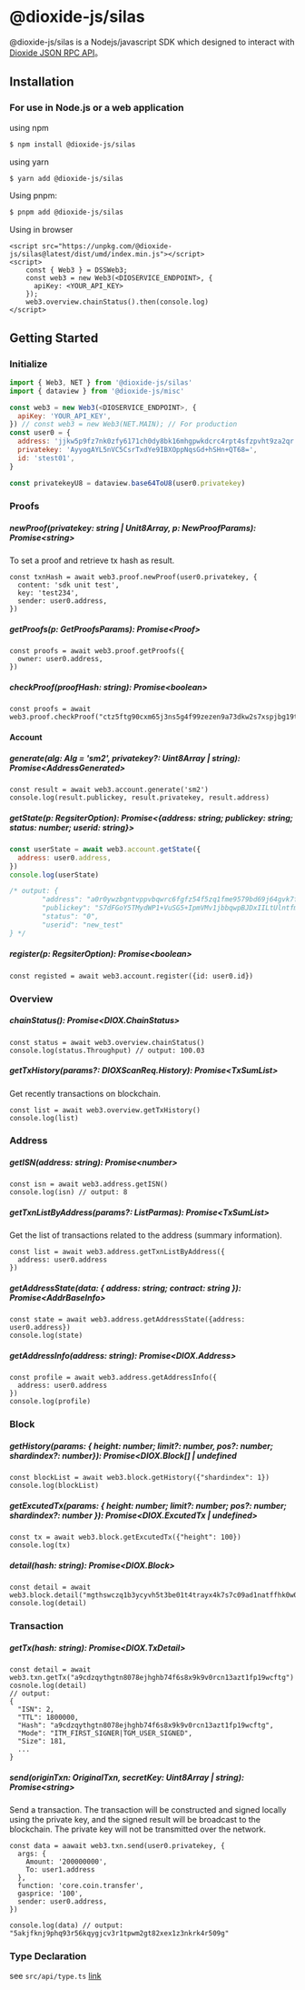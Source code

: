 # @dioxide-js/silas

@dioxide-js/silas is a Nodejs/javascript SDK which designed to interact with [Dioxide JSON RPC API](#)。

## Installation

### For use in Node.js or a web application

using npm

```bash
$ npm install @dioxide-js/silas
```

using yarn

```bash
$ yarn add @dioxide-js/silas
```

Using pnpm:

```bash
$ pnpm add @dioxide-js/silas
```

Using in browser

```
<script src="https://unpkg.com/@dioxide-js/silas@latest/dist/umd/index.min.js"></script>
<script>
    const { Web3 } = DSSWeb3;
    const web3 = new Web3(<DIOSERVICE_ENDPOINT>, {
      apiKey: <YOUR_API_KEY>
    });
    web3.overview.chainStatus().then(console.log)
</script>
```

## Getting Started

### Initialize

```js
import { Web3, NET } from '@dioxide-js/silas'
import { dataview } from '@dioxide-js/misc'

const web3 = new Web3(<DIOSERVICE_ENDPOINT>, {
  apiKey: 'YOUR_API_KEY',
}) // const web3 = new Web3(NET.MAIN); // For production
const user0 = {
  address: 'jjkw5p9fz7nk0zfy6171ch0dy8bk16mhgpwkdcrc4rpt4sfzpvht9za2qr:sm2',
  privatekey: 'AyyogAYL5nVC5CsrTxdYe9IBXOppNqsGd+hSHn+QT68=',
  id: 'stest01',
}

const privatekeyU8 = dataview.base64ToU8(user0.privatekey)
```

### Proofs

##### newProof(privatekey: string | Unit8Array, p: NewProofParams): Promise\<string\>

To set a proof and retrieve tx hash as result.

```
const txnHash = await web3.proof.newProof(user0.privatekey, {
  content: 'sdk unit test',
  key: 'test234',
  sender: user0.address,
})
```

##### getProofs(p: GetProofsParams): Promise\<Proof\>

```
const proofs = await web3.proof.getProofs({
  owner: user0.address,
})
```

##### checkProof(proofHash: string): Promise\<boolean\>

```
const proofs = await web3.proof.checkProof("ctz5ftg90cxm65j3ns5g4f99zezen9a73dkw2s7xspjbg19t4ax0")
```

#### Account

##### generate(alg: Alg = 'sm2', privatekey?: Uint8Array | string): Promise\<AddressGenerated\>

```
const result = await web3.account.generate('sm2')
console.log(result.publickey, result.privatekey, result.address)
```

##### getState(p: RegsiterOption): Promise\<{address: string; publickey: string; status: number; userid: string}>

```javascript
const userState = await web3.account.getState({
  address: user0.address,
})
console.log(userState)

/* output: {
        "address": "a0r0ywzbgntvppvbqwrc6fgfz54f5zq1fme9579bd69j64gvk7f78nmwjm:sm2",
        "publickey": "S7dFGoY5TMydWP1+VuSG5+IpmVMv1jbbqwpBJDxIILtUlntfmrONqfPYZ+0GSbHZ4QlSQaUTcqKrPHWV2nqZTQ==",
        "status": "0",
        "userid": "new_test"
} */
```

##### register(p: RegsiterOption): Promise\<boolean>

```
const registed = await web3.account.register({id: user0.id})
```

### Overview

##### chainStatus(): Promise\<DIOX.ChainStatus>

```
const status = await web3.overview.chainStatus()
console.log(status.Throughput) // output: 100.03
```

##### getTxHistory(params?: DIOXScanReq.History): Promise\<TxSumList>

Get recently transactions on blockchain.

```
const list = await web3.overview.getTxHistory()
console.log(list)
```

### Address

##### getISN(address: string): Promise\<number>

```
const isn = await web3.address.getISN()
console.log(isn) // output: 8
```

##### getTxnListByAddress(params?: ListParmas): Promise\<TxSumList>

Get the list of transactions related to the address (summary information).

```
const list = await web3.address.getTxnListByAddress({
  address: user0.address
})
```

##### getAddressState(data: { address: string; contract: string }): Promise\<AddrBaseInfo>

```
const state = await web3.address.getAddressState({address: user0.address})
console.log(state)
```

##### getAddressInfo(address: string): Promise\<DIOX.Address>

```
const profile = await web3.address.getAddressInfo({
  address: user0.address
})
console.log(profile)
```

### Block

##### getHistory(params: { height: number; limit?: number, pos?: number; shardindex?: number}): Promise<DIOX.Block[] | undefined

```
const blockList = await web3.block.getHistory({"shardindex": 1})
console.log(blockList)
```

##### getExcutedTx(params: { height: number; limit?: number; pos?: number; shardindex?: number }): Promise\<DIOX.ExcutedTx | undefined>

```
const tx = await web3.block.getExcutedTx({"height": 100})
console.log(tx)
```

##### detail(hash: string): Promise\<DIOX.Block>

```
const detail = await web3.block.detail("mgthswczq1b3ycyvh5t3be01t4trayx4k7s7c09ad1natffhk0w0")
console.log(detail)
```

### Transaction

##### getTx(hash: string): Promise\<DIOX.TxDetail>

```
const detail = await web3.txn.getTx("a9cdzqythgtn8078ejhghb74f6s8x9k9v0rcn13azt1fp19wcftg")
cosnole.log(detail)
// output:
{
  "ISN": 2,
  "TTL": 1800000,
  "Hash": "a9cdzqythgtn8078ejhghb74f6s8x9k9v0rcn13azt1fp19wcftg",
  "Mode": "ITM_FIRST_SIGNER|TGM_USER_SIGNED",
  "Size": 181,
  ...
}

```

##### send(originTxn: OriginalTxn, secretKey: Uint8Array | string): Promise\<string>

Send a transaction. The transaction will be constructed and signed locally using the private key, and the signed result will be broadcast to the blockchain. The private key will not be transmitted over the network.

```
const data = aawait web3.txn.send(user0.privatekey, {
  args: {
    Amount: '200000000',
    To: user1.address
  },
  function: 'core.coin.transfer',
  gasprice: '100',
  sender: user0.address,
})

console.log(data) // output:  "5akjfknj9phq93r56kqygjcv3r1tpwm2gt82xex1z3nkrk4r509g"
```

### Type Declaration

see `src/api/type.ts` [link](https://www.npmjs.com/package/@dioxide-js/silas?activeTab=code)
